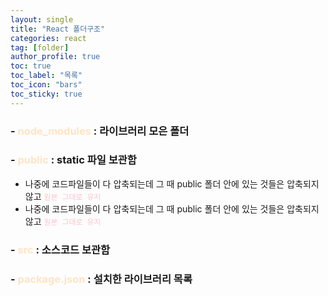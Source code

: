 ```yaml
---
layout: single
title: "React 폴더구조"
categories: react
tag: [folder]
author_profile: true
toc: true
toc_label: "목록"
toc_icon: "bars"
toc_sticky: true
---
```


### - <span style="color:bisque; font-weight:bold;">node_modules</span> : 라이브러리 모은 폴더
### - <span style="color:bisque; font-weight:bold;">public</span> : static 파일 보관함 
- 나중에 코드파일들이 다 압축되는데 그 때 public 폴더 안에 있는 것들은 압축되지 않고 <span style=color:pink;>`원본 그대로 유지`</span>
- 나중에 코드파일들이 다 압축되는데 그 때 public 폴더 안에 있는 것들은 압축되지 않고 <span style=color:pink;>`원본 그대로 유지`</span>

### - <span style="color:bisque; font-weight:bold;">src</span> : 소스코드 보관함
### - <span style="color:bisque; font-weight:bold;">package.json</span> : 설치한 라이브러리 목록